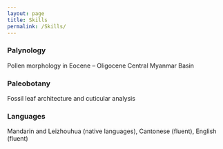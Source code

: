 ```yaml
---
layout: page
title: Skills
permalink: /Skills/
---
```




### Palynology

Pollen morphology in Eocene – Oligocene Central Myanmar Basin



### Paleobotany

Fossil leaf architecture and cuticular analysis


### Languages

Mandarin and Leizhouhua (native languages), Cantonese (fluent), English (fluent)
